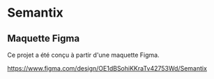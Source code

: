 # Semantix

## Maquette Figma

Ce projet a été conçu à partir d'une maquette Figma.

https://www.figma.com/design/OE1dBSohiKKraTv42753Wd/Semantix
